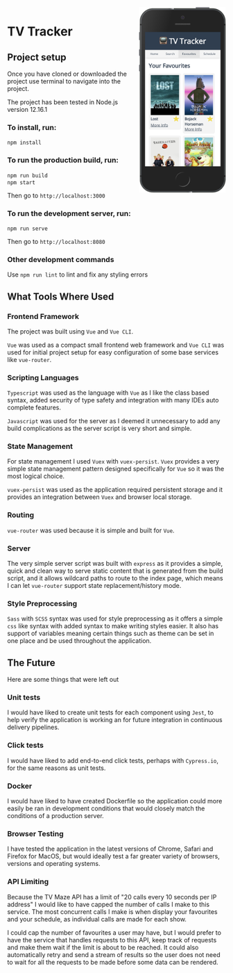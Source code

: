 <img src="assets/preview.png" width="200" align="right" />

# TV Tracker

## Project setup
Once you have cloned or downloaded the project use terminal to navigate into the project.

The project has been tested in Node.js version 12.16.1

### To install, run:
```
npm install
```

### To run the production build, run:
```
npm run build
npm start
```
Then go to `http://localhost:3000`

### To run the development server, run:
```
npm run serve
```
Then go to `http://localhost:8080`

### Other development commands

Use `npm run lint` to lint and fix any styling errors

## What Tools Where Used

### Frontend Framework
The project was built using `Vue` and `Vue CLI`.

`Vue` was used as a compact small frontend web framework and `Vue CLI` was used for initial project setup for easy configuration of some base services like `vue-router`.

### Scripting Languages
`Typescript` was used as the language with `Vue` as I like the class based syntax, added security of type safety and integration with many IDEs auto complete features.

`Javascript` was used for the server as I deemed it unnecessary to add any build complications as the server script is very short and simple.

### State Management
For state management I used `Vuex` with `vuex-persist`. `Vuex` provides a very simple state management pattern designed specifically for `Vue` so it was the most logical choice.

`vuex-persist` was used as the application required persistent storage and it provides an integration between `Vuex` and browser local storage.

### Routing
`vue-router` was used because it is simple and built for `Vue`.

### Server
The very simple server script was built with `express` as it provides a simple, quick and clean way to serve static content that is generated from the build script, and it allows wildcard paths to route to the index page, which means I can let `vue-router` support state replacement/history mode.

### Style Preprocessing
`Sass` with `SCSS` syntax was used for style preprocessing as it offers a simple `css` like syntax with added syntax to make writing styles easier. It also has support of variables meaning certain things such as theme can be set in one place and be used throughout the application.

## The Future
Here are some things that were left out

### Unit tests
I would have liked to create unit tests for each component using `Jest`, to help verify the application is working an for future integration in continuous delivery pipelines.

### Click tests
I would have liked to add end-to-end click tests, perhaps with `Cypress.io`, for the same reasons as unit tests.

### Docker
I would have liked to have created Dockerfile so the application could more easily be ran in development conditions that would closely match the conditions of a production server.

### Browser Testing
I have tested the application in the latest versions of Chrome, Safari and Firefox for MacOS, but would ideally test a far greater variety of browsers, versions and operating systems.

### API Limiting
Because the TV Maze API has a limit of "20 calls every 10 seconds per IP address" I would like to have capped the number of calls I make to this service. The most concurrent calls I make is when display your favourites and your schedule, as individual calls are made for each show.

I could cap the number of favourites a user may have, but I would prefer to have the service that handles requests to this API, keep track of requests and make them wait if the limit is about to be reached. It could also automatically retry and send a stream of results so the user does not need to wait for all the requests to be made before some data can be rendered.
